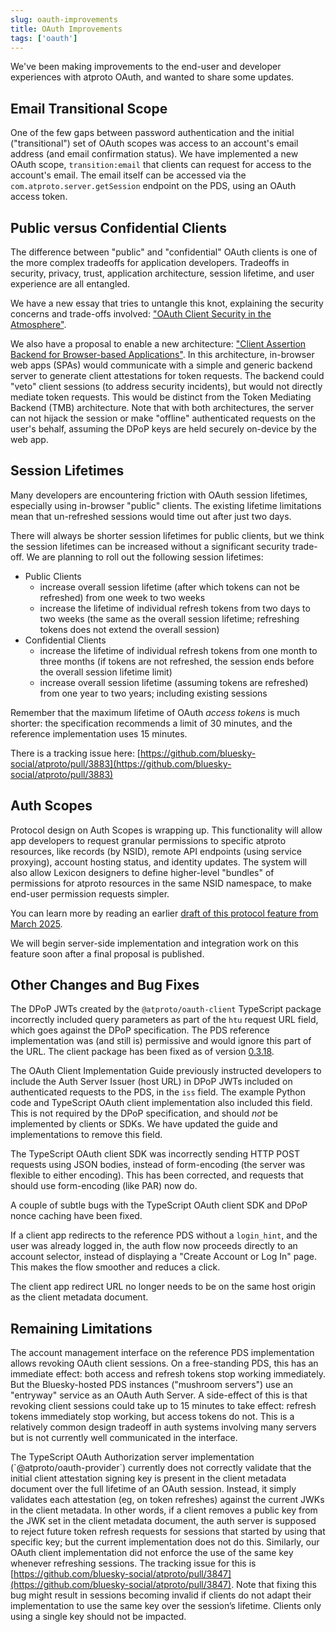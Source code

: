 ```yaml
---
slug: oauth-improvements
title: OAuth Improvements
tags: ['oauth']
---
```



We've been making improvements to the end-user and developer experiences with atproto OAuth, and wanted to share some updates.

## Email Transitional Scope

One of the few gaps between password authentication and the initial ("transitional") set of OAuth scopes was access to an account's email address (and email confirmation status). We have implemented a new OAuth scope, `transition:email` that clients can request for access to the account's email. The email itself can be accessed via the `com.atproto.server.getSession` endpoint on the PDS, using an OAuth access token.

## Public versus Confidential Clients

The difference between "public" and "confidential" OAuth clients is one of the more complex tradeoffs for application developers. Tradeoffs in security, privacy, trust, application architecture, session lifetime, and user experience are all entangled.

We have a new essay that tries to untangle this knot, explaining the security concerns and trade-offs involved: ["OAuth Client Security in the Atmosphere"](https://github.com/bluesky-social/atproto/discussions/3950).

We also have a proposal to enable a new architecture: ["Client Assertion Backend for Browser-based Applications"](https://github.com/bluesky-social/proposals/tree/main/0010-client-assertion-backend). In this architecture, in-browser web apps (SPAs) would communicate with a simple and generic backend server to generate client attestations for token requests. The backend could "veto" client sessions (to address security incidents), but would not directly mediate token requests. This would be distinct from the Token Mediating Backend (TMB) architecture. Note that with both architectures, the server can not hijack the session or make "offline" authenticated requests on the user's behalf, assuming the DPoP keys are held securely on-device by the web app.

## Session Lifetimes

Many developers are encountering friction with OAuth session lifetimes, especially using in-browser "public" clients. The existing lifetime limitations mean that un-refreshed sessions would time out after just two days.

There will always be shorter session lifetimes for public clients, but we think the session lifetimes can be increased without a significant security trade-off. We are planning to roll out the following session lifetimes:

- Public Clients  
  - increase overall session lifetime (after which tokens can not be refreshed) from one week to two weeks  
  - increase the lifetime of individual refresh tokens from two days to two weeks (the same as the overall session lifetime; refreshing tokens does not extend the overall session)  
- Confidential Clients  
  - increase the lifetime of individual refresh tokens from one month to three months (if tokens are not refreshed, the session ends before the overall session lifetime limit)  
  - increase overall session lifetime (assuming tokens are refreshed) from one year to two years; including existing sessions

Remember that the maximum lifetime of OAuth *access tokens* is much shorter: the specification recommends a limit of 30 minutes, and the reference implementation uses 15 minutes.

There is a tracking issue here: [https://github.com/bluesky-social/atproto/pull/3883](https://github.com/bluesky-social/atproto/pull/3883) 

## Auth Scopes

Protocol design on Auth Scopes is wrapping up. This functionality will allow app developers to request granular permissions to specific atproto resources, like records (by NSID), remote API endpoints (using service proxying), account hosting status, and identity updates. The system will also allow Lexicon designers to define higher-level "bundles" of permissions for atproto resources in the same NSID namespace, to make end-user permission requests simpler.

You can learn more by reading an earlier [draft of this protocol feature from March 2025](https://github.com/bluesky-social/atproto/discussions/3655).

We will begin server-side implementation and integration work on this feature soon after a final proposal is published.

## Other Changes and Bug Fixes

The DPoP JWTs created by the `@atproto/oauth-client` TypeScript package incorrectly included query parameters as part of the `htu` request URL field, which goes against the DPoP specification. The PDS reference implementation was (and still is) permissive and would ignore this part of the URL. The client package has been fixed as of version [0.3.18](https://www.npmjs.com/package/@atproto/oauth-client?activeTab=versions).

The OAuth Client Implementation Guide previously instructed developers to include the Auth Server Issuer (host URL) in DPoP JWTs included on authenticated requests to the PDS, in the `iss` field. The example Python code and TypeScript OAuth client implementation also included this field. This is not required by the DPoP specification, and should *not* be implemented by clients or SDKs. We have updated the guide and implementations to remove this field.

The TypeScript OAuth client SDK was incorrectly sending HTTP POST requests using JSON bodies, instead of form-encoding (the server was flexible to either encoding). This has been corrected, and requests that should use form-encoding (like PAR) now do.

A couple of subtle bugs with the TypeScript OAuth client SDK and DPoP nonce caching have been fixed.

If a client app redirects to the reference PDS without a `login_hint`, and the user was already logged in, the auth flow now proceeds directly to an account selector, instead of displaying a "Create Account or Log In" page. This makes the flow smoother and reduces a click.

The client app redirect URL no longer needs to be on the same host origin as the client metadata document.

## Remaining Limitations

The account management interface on the reference PDS implementation allows revoking OAuth client sessions. On a free-standing PDS, this has an immediate effect: both access and refresh tokens stop working immediately. But the Bluesky-hosted PDS instances ("mushroom servers") use an "entryway" service as an OAuth Auth Server. A side-effect of this is that revoking client sessions could take up to 15 minutes to take effect: refresh tokens immediately stop working, but access tokens do not. This is a relatively common design tradeoff in auth systems involving many servers but is not currently well communicated in the interface.

The TypeScript OAuth Authorization server implementation (\`@atproto/oauth-provider\`) currently does not correctly validate that the initial client attestation signing key is present in the client metadata document over the full lifetime of an OAuth session. Instead, it simply validates each attestation (eg, on token refreshes) against the current JWKs in the client metadata. In other words, if a client removes a public key from the JWK set in the client metadata document, the auth server is supposed to reject future token refresh requests for sessions that started by using that specific key; but the current implementation does not do this. Similarly, our OAuth client implementation did not enforce the use of the same key whenever refreshing sessions. The tracking issue for this is [https://github.com/bluesky-social/atproto/pull/3847](https://github.com/bluesky-social/atproto/pull/3847). Note that fixing this bug might result in sessions becoming invalid if clients do not adapt their implementation to use the same key over the session’s lifetime. Clients only using a single key should not be impacted.
